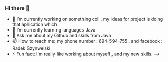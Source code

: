 ### Hi there 👋


- 🔭 I’m currently working on something coll , my ideas for project is doing that apllication which
- 🌱 I’m currently learning languages Java
- 💬 Ask me about my Github and skills from Java
- 📫 How to reach me: my phone number : 694-594-755 , and facebook : Radek Szynwelski
- ⚡ Fun fact: I'm really like working about mysefl , and my new skills. 
-->
